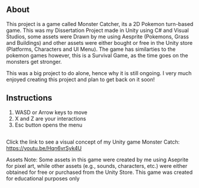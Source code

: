 ## About
This project is a game called Monster Catcher, its a 2D Pokemon turn-based game. This was my Dissertation Project made in Unity using C# and Visual Studios, some assets were Drawn by me using Aesprite (Pokemons, Grass and Buildings) and other assets were either bought or free in the Unity store (Platforms, Characters and UI Menu). The game has similarties to the pokemon games however, this is a Survival Game, as the time goes on the monsters get stronger.

This was a big project to do alone, hence why it is still ongoing. I very much enjoyed creating this project and plan to get back on it soon!

## Instructions
1. WASD or Arrow keys to move
2. X and Z are your interactions
3. Esc button opens the menu

##
Click the link to see a visual concept of my Unity game Monster Catch: https://youtu.be/Hqn6vrSyk4U

Assets Note: Some assets in this game were created by me using Aseprite for pixel art, while other assets (e.g., sounds, characters, etc.) were either obtained for free or purchased from the Unity Store. This game was created for educational purposes only

